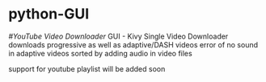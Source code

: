 # python-GUI

*#YouTube Video Downloader*
GUI - Kivy
Single Video Downloader
downloads progressive as well as adaptive/DASH videos
error of no sound in adaptive videos sorted by adding audio in video files

support for youtube playlist will be added soon
